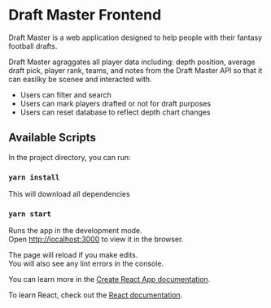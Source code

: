 # Draft Master Frontend

Draft Master is a web application designed to help people with their fantasy football drafts.

Draft Master agraggates all player data including: depth position, average draft pick, player rank, teams, and notes
from the Draft Master API so that it can easilky be scenee and interacted with.

- Users can filter and search
- Users can mark players drafted or not for draft purposes
- Users can reset database to reflect depth chart changes

## Available Scripts

In the project directory, you can run:

### `yarn install`

This will download all dependencies

### `yarn start`

Runs the app in the development mode.<br />
Open [http://localhost:3000](http://localhost:3000) to view it in the browser.

The page will reload if you make edits.<br />
You will also see any lint errors in the console.

You can learn more in the [Create React App documentation](https://facebook.github.io/create-react-app/docs/getting-started).

To learn React, check out the [React documentation](https://reactjs.org/).
